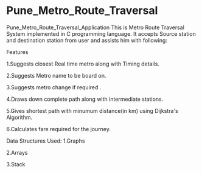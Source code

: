 # Pune_Metro_Route_Traversal
Pune_Metro_Route_Traversal_Application
This is Metro Route Traversal System implemented in C programming language. It accepts Source station and destination station from user and assists him with following:

Features

1.Suggests closest Real time metro along with Timing details.

2.Suggests Metro name to be board on.

3.Suggests metro change if required .

4.Draws down complete path along with intermediate stations.

5.Gives shortest path with minumum distance(in km) using Dijkstra's Algorithm.

6.Calculates fare required for the journey.

Data Structures Used: 1.Graphs

2.Arrays

3.Stack
